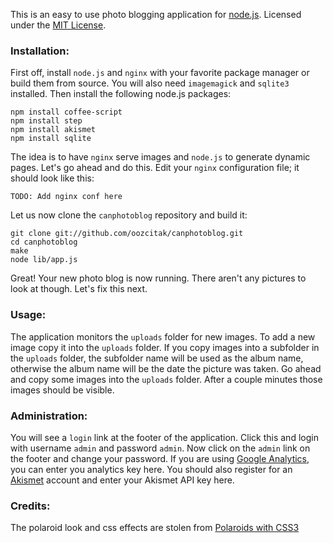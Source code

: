This is an easy to use photo blogging application for [node.js](http://nodejs.org/). 
Licensed under the [MIT License](http://www.opensource.org/licenses/mit-license.php).

### Installation:

First off, install `node.js` and `nginx` with your favorite package manager or build them from source. You will also need `imagemagick` and `sqlite3` installed. Then install the following node.js packages:

    npm install coffee-script
    npm install step
    npm install akismet
    npm install sqlite

The idea is to have `nginx` serve images and `node.js` to generate dynamic pages. Let's go ahead and do this. Edit your `nginx` configuration file; it should look like this:

    TODO: Add nginx conf here

Let us now clone the `canphotoblog` repository and build it:

    git clone git://github.com/oozcitak/canphotoblog.git
    cd canphotoblog
    make
    node lib/app.js

Great! Your new photo blog is now running. There aren't any pictures to look at though. Let's fix this next.

### Usage:

The application monitors the `uploads` folder for new images. To add a new image copy it into the `uploads` folder. If you copy images into a subfolder in the `uploads` folder, the subfolder name will be used as the album name, otherwise the album name will be the date the picture was taken. Go ahead and copy some images into the `uploads` folder. After a couple minutes those images should be visible.

### Administration:

You will see a `login` link at the footer of the application. Click this and login with username `admin` and password `admin`. Now click on the `admin` link on the footer and change your password. If you are using [Google Analytics](http://www.google.com/analytics/), you can enter you analytics key here. You should also register for an [Akismet](https://akismet.com/signup/) account and enter your Akismet API key here.

### Credits:

The polaroid look and css effects are stolen from [Polaroids with CSS3](http://www.zurb.com/playground/css3-polaroids)